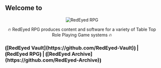 ## Welcome to

<p align="center"><img src="https://i.imgur.com/ge61nXL.png" alt="RedEyed RPG" /></p>

<p align="center">🔥 RedEyed RPG produces content and software for a variety of Table Top Role Playing Game systems 🔥</p>
<p align="center"><h3>⦗[RedEyed Vault](https://github.com/RedEyed-Vault)⦘ | ⦗RedEyed RPG⦘ | ⦗[RedEyed Archive](https://github.com/RedEyed-Archive)⦘</h3></p>

<!--

**Here are some ideas to get you started:**

🙋‍♀️ A short introduction - what is your organization all about?
🌈 Contribution guidelines - how can the community get involved?
👩‍💻 Useful resources - where can the community find your docs? Is there anything else the community should know?
🍿 Fun facts - what does your team eat for breakfast?
🧙 Remember, you can do mighty things with the power of [Markdown](https://docs.github.com/github/writing-on-github/getting-started-with-writing-and-formatting-on-github/basic-writing-and-formatting-syntax)
-->
